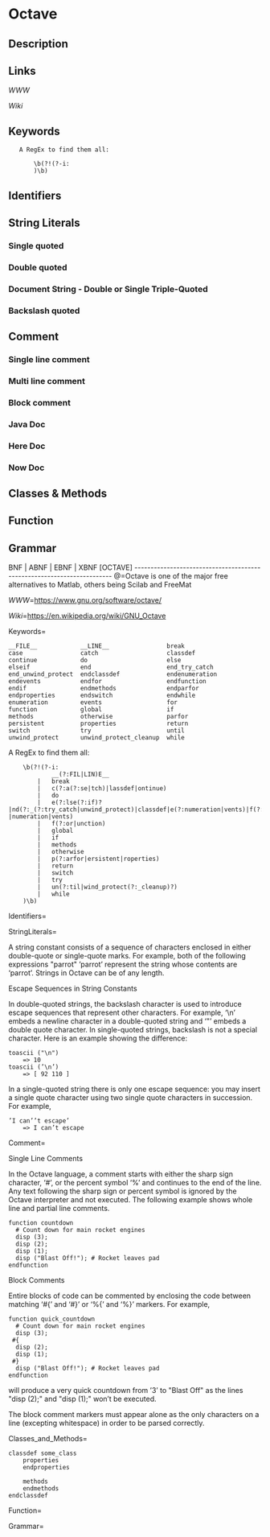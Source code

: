 
# Octave

## Description


## Links

_WWW_

_Wiki_


## Keywords
~~~
   A RegEx to find them all:

       \b(?!(?-i:
       )\b)
~~~


## Identifiers


## String Literals

### Single quoted

### Double quoted

### Document String - Double or Single Triple-Quoted

### Backslash quoted


## Comment

### Single line comment

### Multi line comment

### Block comment

### Java Doc

### Here Doc

### Now Doc


## Classes & Methods


## Function


## Grammar

BNF | ABNF | EBNF | XBNF
[OCTAVE] -----------------------------------------------------------------------
@=Octave is one of the major free alternatives to Matlab, others being Scilab and FreeMat

_WWW_=https://www.gnu.org/software/octave/

_Wiki_=https://en.wikipedia.org/wiki/GNU_Octave

Keywords=

    __FILE__            __LINE__                break
    case                catch                   classdef
    continue            do                      else
    elseif              end                     end_try_catch
    end_unwind_protect  endclassdef             endenumeration
    endevents           endfor                  endfunction
    endif               endmethods              endparfor
    endproperties       endswitch               endwhile
    enumeration         events                  for
    function            global                  if
    methods             otherwise               parfor
    persistent          properties              return
    switch              try                     until
    unwind_protect      unwind_protect_cleanup  while


   A RegEx to find them all:

        \b(?!(?-i:
            	__(?:FIL|LIN)E__
            |	break
            |	c(?:a(?:se|tch)|lassdef|ontinue)
            |	do
            |	e(?:lse(?:if)?|nd(?:_(?:try_catch|unwind_protect)|classdef|e(?:numeration|vents)|f(?:or|unction)|if|methods|p(?:arfor|roperties)|switch|while)?|numeration|vents)
            |	f(?:or|unction)
            |	global
            |	if
            |	methods
            |	otherwise
            |	p(?:arfor|ersistent|roperties)
            |	return
            |	switch
            |	try
            |	un(?:til|wind_protect(?:_cleanup)?)
            |	while
        )\b)

Identifiers=

StringLiterals=

A string constant consists of a sequence of characters enclosed in either double-quote or
single-quote marks. For example, both of the following expressions
    "parrot"
    ’parrot’
represent the string whose contents are ‘parrot’. Strings in Octave can be of any length.

Escape Sequences in String Constants

In double-quoted strings, the backslash character is used to introduce escape sequences that
represent other characters. For example, ‘\n’ embeds a newline character in a double-quoted
string and ‘\"’ embeds a double quote character. In single-quoted strings, backslash is not
a special character. Here is an example showing the difference:

    toascii ("\n")
        => 10
    toascii (’\n’)
        => [ 92 110 ]

In a single-quoted string there is only one escape sequence: you may insert a single quote
character using two single quote characters in succession. For example,

    ’I can’’t escape’
        => I can’t escape


Comment=

Single Line Comments

In the Octave language, a comment starts with either the sharp sign character, ‘#’, or the
percent symbol ‘%’ and continues to the end of the line. Any text following the sharp sign
or percent symbol is ignored by the Octave interpreter and not executed. The following
example shows whole line and partial line comments.

    function countdown
      # Count down for main rocket engines
      disp (3);
      disp (2);
      disp (1);
      disp ("Blast Off!"); # Rocket leaves pad
    endfunction

Block Comments

Entire blocks of code can be commented by enclosing the code between matching ‘#{’ and
‘#}’ or ‘%{’ and ‘%}’ markers. For example,

    function quick_countdown
      # Count down for main rocket engines
      disp (3);
     #{
      disp (2);
      disp (1);
     #}
      disp ("Blast Off!"); # Rocket leaves pad
    endfunction

will produce a very quick countdown from ’3’ to "Blast Off" as the lines "disp (2);"
and "disp (1);" won’t be executed.

The block comment markers must appear alone as the only characters on a line (excepting
whitespace) in order to be parsed correctly.


Classes_and_Methods=

    classdef some_class
        properties
        endproperties

        methods
        endmethods
    endclassdef


Function=

Grammar=


